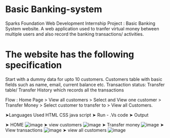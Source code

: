 #  Basic Banking-system
Sparks Foundation Web Development Internship Project : Basic Banking System website. A web application used to tranfer virtual money between multiple users and also record the banking transactions/ activities.
# The website has the following specification 
Start with a dummy data for upto 10 customers. Customers table with basic fields such as name, email, current balance etc. Transaction status: Transfer table/ Transfer History which records all the transactions

Flow : Home Page > View all customers > Select and View one customer > Transfer Money > Select customer to transfer to > View all Customers.

➤Languages Used HTML CSS java script 
➤ Run - .Vs code 
➤ Output

➤ HOME
![image](https://user-images.githubusercontent.com/85395138/129562313-9a9b528e-5f99-4d7a-a74b-762694860080.png)
➤ view customers
![image](https://user-images.githubusercontent.com/85395138/129562595-48804f5b-ca11-4449-b884-7b259b5b5edd.png)
➤ Transfer money
![image](https://user-images.githubusercontent.com/85395138/129562823-b29e9e25-2f05-4459-8f6b-1b2346946baa.png)
➤ View transactions
![image](https://user-images.githubusercontent.com/85395138/129562978-cc5cbb87-fe91-426b-b4e9-9794cd0a507a.png)
➤ view all customers
![image](https://user-images.githubusercontent.com/85395138/129563086-3b85eaed-bf11-45ad-b710-a507c555d020.png)
